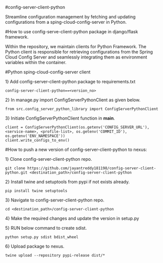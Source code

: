 #config-server-client-python

Streamline configuration management by fetching and updating configurations from a sping-cloud-config-server in Python.

#How to use config-serve-client-python package in django/flask framework.

Within the repository, we maintain clients for Python Framework. The Python client is responsible for retrieving configurations from the Spring Cloud Config Server and seamlessly integrating them as environment variables within the container.


#Python sping-cloud-config-server client

1} Add config-server-client-python package to requirements.txt
```
config-server-client-python==<version_no>
```
2} In manage.py import ConfigServerPythonClient as given below.
```
from src.config_server_python_library import ConfigServerPythonClient
```
3} Initiate ConfigServerPythonClient function in __main__. 
```
client = ConfigServerPythonClient(os.getenv('CONFIG_SERVER_URL'), <service-name>, <profile-list>, os.getenv('COMMIT_ID'), os.getenv('ENV_NAMESPACE'))
client.write_configs_to_env()
```


#How to push a new version of config-server-client-python to nexus:

1} Clone config-server-client-python repo.

```
git clone https://github.com/jayantreddy181198/config-server-client-python.git <destination_path>/config-server-client-python
```

2} Install twine and setuptools from pypi if not exists already.
```
pip install twine setuptools
```

3} Navigate to config-server-client-python repo.
```
cd <destination_path>/config-server-client-python
```

4} Make the required changes and update the version in setup.py

5} RUN below command to create sdist.
```
python setup.py sdist bdist_wheel
```

6} Upload package to nexus.
```
twine upload --repository pypi-release dist/*
```

